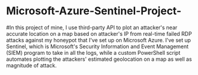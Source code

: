 

# Microsoft-Azure-Sentinel-Project- 

#In this project of mine, I use third-party API to plot an attacker's near accurate location on a map based on attacker's IP from real-time failed RDP attacks against my honeypot that I've set up on Microsoft Azure. I've set up Sentinel, which is Microsoft's Security Information and Event Management (SIEM) program to take in all the logs, while a custom PowerShell script automates plotting the attackers' estimated geolocation on a map as well as magnitude of attack.

